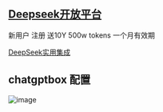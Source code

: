 ## [Deepseek开放平台](https://platform.deepseek.com/)

新用户 注册 送10Y 500w tokens 一个月有效期

[DeepSeek实用集成](https://github.com/deepseek-ai/awesome-deepseek-integration)

## chatgptbox 配置
![image](https://github.com/user-attachments/assets/8d0c21a2-402f-4d76-a72a-24b8a760c65a)

